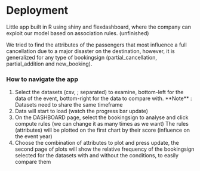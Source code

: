 # Deployment
Little app built in R using shiny and flexdashboard, where the company can exploit our model based on association rules. (unfinished)

We tried to find the attributes of the passengers that most influence a full cancellation due to a major disaster on the destination, however, it is generalized for any type of bookingsign (partial_cancellation, partial_addition and new_booking).

 ### How to navigate the app
 <ol>
<li>Select the datasets (csv, ; separated) to examine, bottom-left for the data of the event, bottom-right for the data to compare with. **Note** : Datasets need to share the same timeframe</li>

<li>Data will start to load (watch the progress bar update)</li>
<li>On the DASHBOARD page, select the bookingsign to analyse and click compute rules (we can change it as many times as we want)
     The rules (attributes) will be plotted on the first chart by their score (influence on the event year)</li>
<li>Choose the combination of attributes to plot and press update, the second page of plots will show the relative frequency of the bookingsign selected for the datasets with and without the conditions, to easily compare them</li>
</ol>
